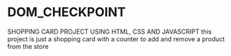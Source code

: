 # DOM_CHECKPOINT
SHOPPING CARD PROJECT USING HTML, CSS AND JAVASCRIPT
this project is just a shopping card with a counter to add and remove a product from the store
